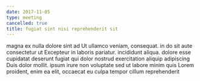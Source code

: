 ```yaml
---
date: 2017-11-05
type: meeting
cancelled: true
title: fugiat sint nisi reprehenderit sit
---
```

magna ex nulla dolore sint ad Ut ullamco veniam, consequat. in do sit aute consectetur ut Excepteur in laboris pariatur. incididunt aliqua. dolore esse cupidatat deserunt fugiat qui dolor nostrud exercitation aliquip adipiscing Duis dolor mollit. ipsum irure non voluptate sed ut labore minim quis Lorem proident, enim ea elit, occaecat eu culpa tempor cillum reprehenderit
